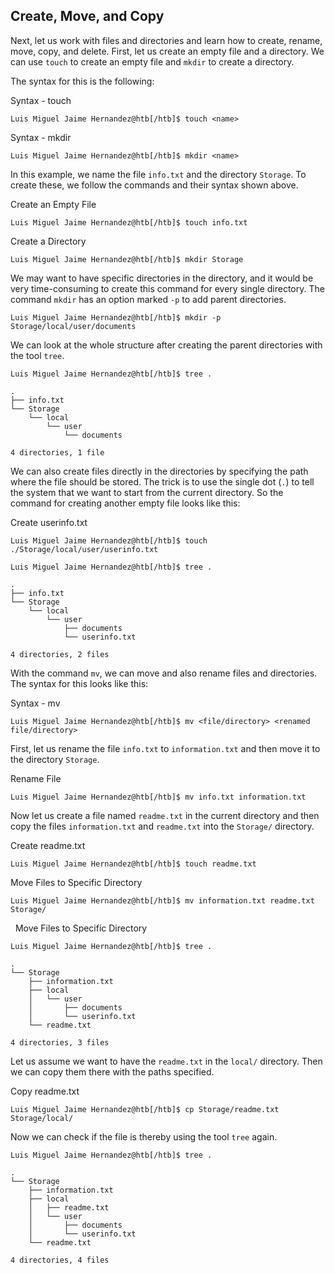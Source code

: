 ## Create, Move, and Copy

Next, let us work with files and directories and learn how to create, rename, move, copy, and delete. First, let us create an empty file and a directory. We can use `touch` to create an empty file and `mkdir` to create a directory.

The syntax for this is the following:

Syntax - touch

```shell-session
Luis Miguel Jaime Hernandez@htb[/htb]$ touch <name>
```

Syntax - mkdir

```shell-session
Luis Miguel Jaime Hernandez@htb[/htb]$ mkdir <name>
```

In this example, we name the file `info.txt` and the directory `Storage`. To create these, we follow the commands and their syntax shown above.

Create an Empty File

```shell-session
Luis Miguel Jaime Hernandez@htb[/htb]$ touch info.txt
```

Create a Directory

```shell-session
Luis Miguel Jaime Hernandez@htb[/htb]$ mkdir Storage
```

We may want to have specific directories in the directory, and it would be very time-consuming to create this command for every single directory. The command `mkdir` has an option marked `-p` to add parent directories.

```shell-session
Luis Miguel Jaime Hernandez@htb[/htb]$ mkdir -p Storage/local/user/documents
```

We can look at the whole structure after creating the parent directories with the tool `tree`.

```shell-session
Luis Miguel Jaime Hernandez@htb[/htb]$ tree .

.
├── info.txt
└── Storage
    └── local
        └── user
            └── documents

4 directories, 1 file
```

We can also create files directly in the directories by specifying the path where the file should be stored. The trick is to use the single dot (`.`) to tell the system that we want to start from the current directory. So the command for creating another empty file looks like this:

Create userinfo.txt

```shell-session
Luis Miguel Jaime Hernandez@htb[/htb]$ touch ./Storage/local/user/userinfo.txt
```

```shell-session
Luis Miguel Jaime Hernandez@htb[/htb]$ tree .

.
├── info.txt
└── Storage
    └── local
        └── user
            ├── documents
            └── userinfo.txt

4 directories, 2 files
```

With the command `mv`, we can move and also rename files and directories. The syntax for this looks like this:

Syntax - mv

```shell-session
Luis Miguel Jaime Hernandez@htb[/htb]$ mv <file/directory> <renamed file/directory>
```

First, let us rename the file `info.txt` to `information.txt` and then move it to the directory `Storage`.

Rename File

```shell-session
Luis Miguel Jaime Hernandez@htb[/htb]$ mv info.txt information.txt
```

Now let us create a file named `readme.txt` in the current directory and then copy the files `information.txt` and `readme.txt` into the `Storage/` directory.

Create readme.txt

```shell-session
Luis Miguel Jaime Hernandez@htb[/htb]$ touch readme.txt 
```

Move Files to Specific Directory

```shell-session
Luis Miguel Jaime Hernandez@htb[/htb]$ mv information.txt readme.txt Storage/
```

  Move Files to Specific Directory

```shell-session
Luis Miguel Jaime Hernandez@htb[/htb]$ tree .

.
└── Storage
    ├── information.txt
    ├── local
    │   └── user
    │       ├── documents
    │       └── userinfo.txt
    └── readme.txt

4 directories, 3 files
```

Let us assume we want to have the `readme.txt` in the `local/` directory. Then we can copy them there with the paths specified.

Copy readme.txt

```shell-session
Luis Miguel Jaime Hernandez@htb[/htb]$ cp Storage/readme.txt Storage/local/
```

Now we can check if the file is thereby using the tool `tree` again.

```shell-session
Luis Miguel Jaime Hernandez@htb[/htb]$ tree .

.
└── Storage
    ├── information.txt
    ├── local
    │   ├── readme.txt
    │   └── user
    │       ├── documents
    │       └── userinfo.txt
    └── readme.txt

4 directories, 4 files
```

